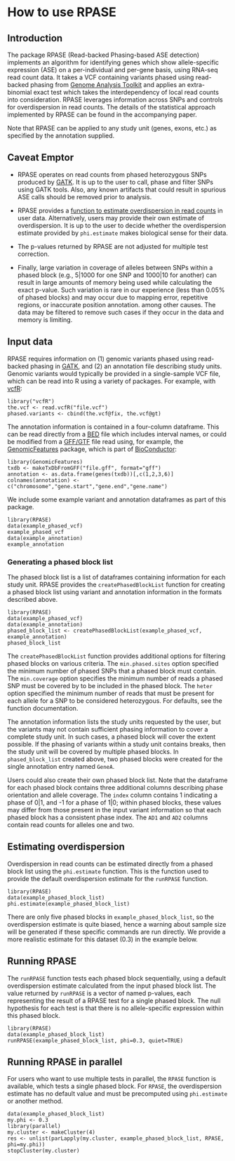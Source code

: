 # How to use RPASE
## Introduction

The package RPASE (Read-backed Phasing-based ASE detection) implements an algorithm for identifying genes which show allele-specific expression (ASE) on a per-individual and per-gene basis, using RNA-seq read count data. It takes a VCF containing variants phased using read-backed phasing from [Genome Analysis Toolkit][GATK] and applies an extra-binomial exact test which takes the interdependency of local read counts into consideration.  RPASE leverages information across SNPs and controls for overdispersion in read counts.  The details of the statistical approach implemented by RPASE can be found in the accompanying paper.

Note that RPASE can be applied to any study unit (genes, exons, etc.) as specified by the annotation supplied.

##	Caveat Emptor

* RPASE operates on read counts from phased heterozygous SNPs produced by [GATK][GATK]. It is up to the user to call, phase and filter SNPs using GATK tools. Also, any known artifacts that could result in spurious ASE calls should be removed prior to analysis.

* RPASE provides a [function to estimate overdispersion in read counts](#estimating-overdispersion) in user data.  Alternatively, users may provide their own estimate of overdispersion.  It is up to the user to decide whether the overdispersion estimate provided by `phi.estimate` makes biological sense for their data.

* The p-values returned by RPASE are not adjusted for multiple test correction.

* Finally, large variation in coverage of alleles between SNPs within a phased block (e.g., 5|1000 for one SNP and 1000|10 for another) can result in large amounts of memory being used while calculating the exact p-value.  Such variation is rare in our experience (less than 0.05% of phased blocks) and may occur due to mapping error, repetitive regions, or inaccurate position annotation. among other causes.  The data may be filtered to remove such cases if they occur in the data and memory is limiting.

## Input data              

RPASE requires information on (1) genomic variants phased using read-backed phasing in [GATK][GATK], and (2) an annotation file describing study units.  Genomic variants would typically be provided in a single-sample VCF file, which can be read into R using a variety of packages.  For example, with [vcfR][vcfR]:

```{r, eval=FALSE}
library("vcfR")
the.vcf <- read.vcfR("file.vcf")
phased.variants <- cbind(the.vcf@fix, the.vcf@gt)
```

The annotation information is contained in a four-column dataframe.  This can be read directly from a [BED][BED] file which includes interval names, or could be modified from a [GFF/GTF][GFFGTF] file read using, for example, the [GenomicFeatures][GenomicFeatures] package, which is part of [BioConductor][BioConductor]:

```{r, eval=FALSE}
library(GenomicFeatures)
txdb <- makeTxDbFromGFF("file.gff", format="gff")
annotation <- as.data.frame(genes(txdb))[,c(1,2,3,6)]
colnames(annotation) <- c("chromosome","gene.start","gene.end","gene.name")
```

We include some example variant and annotation dataframes as part of this package.

```{r}
library(RPASE)
data(example_phased_vcf)
example_phased_vcf
data(example_annotation)
example_annotation
```

### Generating a phased block list

The phased block list is a list of dataframes containing information for each study unit.  RPASE provides the `createPhasedBlockList` function for creating a phased block list using variant and annotation information in the formats described above.

```{r}
library(RPASE)
data(example_phased_vcf)
data(example_annotation)
phased_block_list <- createPhasedBlockList(example_phased_vcf, example_annotation)
phased_block_list
```

The `createPhasedBlockList` function provides additional options for filtering phased blocks on various criteria.  The `min.phased.sites` option specified the minimum number of phased SNPs that a phased block must contain.  The `min.coverage` option specifies the minimum number of reads a phased SNP must be covered by to be included in the phased block.  The `heter` option specified the minimum number of reads that must be present for each allele for a SNP to be considered heterozygous.  For defaults, see the function documentation.

The annotation information lists the study units requested by the user, but the variants may not contain sufficient phasing information to cover a complete study unit.  In such cases, a phased block will cover the extent possible.  If the phasing of variants within a study unit contains breaks, then the study unit will be covered by multiple phased blocks.  In `phased_block_list` created above, two phased blocks were created for the single annotation entry named `GeneA`.

Users could also create their own phased block list.  Note that the dataframe for each phased block contains three additional columns describing phase orientation and allele coverage.
The `index` column contains 1 indicating a phase of 0|1, and -1 for a phase of 1|0; within phased blocks, these values may differ from those present in the input variant information so that each phased block has a consistent phase index. The `AD1` and `AD2` columns contain read counts for alleles one and two.

## Estimating overdispersion

Overdispersion in read counts can be estimated directly from a phased block list using the `phi.estimate` function.  This is the function used to provide the default overdispersion estimate for the `runRPASE` function.

```{r, warning=FALSE}
library(RPASE)
data(example_phased_block_list)
phi.estimate(example_phased_block_list)
```

There are only five phased blocks in `example_phased_block_list`, so the overdispersion estimate is quite biased, hence a warning about sample size will be generated if these specific commands are run directly.  We provide a more realistic estimate for this dataset (0.3) in the example below.

## Running RPASE

The `runRPASE` function tests each phased block sequentially, using a default overdispersion estimate calculated from the input phased block list.  The value returned by `runRPASE` is a vector of named p-values, each representing the result of a RPASE test for a single phased block.  The null hypothesis for each test is that there is no allele-specific expression within this phased block.

```{r}
library(RPASE)
data(example_phased_block_list)
runRPASE(example_phased_block_list, phi=0.3, quiet=TRUE)
```

## Running RPASE in parallel

For users who want to use multiple tests in parallel, the `RPASE` function is available, which tests a single phased block.  For `RPASE`, the overdispersion estimate has no default value and must be precomputed using `phi.estimate` or another method.

```{r, eval=FALSE}
data(example_phased_block_list)
my.phi <- 0.3
library(parallel)
my.cluster <- makeCluster(4)
res <- unlist(parLapply(my.cluster, example_phased_block_list, RPASE, phi=my.phi))
stopCluster(my.cluster)
```


[GATK]: https://software.broadinstitute.org/gatk/
[vcfR]: https://cran.r-project.org/package=vcfR
[GenomicFeatures]: https://bioconductor.org/packages/release/bioc/html/GenomicFeatures.html
[BioConductor]: https://bioconductor.org
[BED]: https://genome.ucsc.edu/FAQ/FAQformat.html#format1
[GFFGTF]: http://www.ensembl.org/info/website/upload/gff.html
